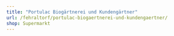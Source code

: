 ```yaml
---
title: "Portulac Biogärtnerei und Kundengärtner"
url: /fehraltorf/portulac-biogaertnerei-und-kundengaertner/
shop: Supermarkt
---
```


